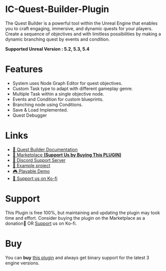 # IC-Quest-Builder-Plugin
The Quest Builder is a powerful tool within the Unreal Engine that enables you to craft engaging, immersive, and dynamic quests for your players. Create a sequence of objectives and with limitless possibilities by making a dynamic branching quest by events and condition. 

**Supported Unreal Version : 5.2, 5.3, 5.4**

# Features
- System uses Node Graph Editor for quest objectives.
- Custom Task type to adapt with different gameplay genre.
- Multiple Task within a single objective node.
- Events and Condition for custom blueprints.
- Branching node using Conditions.
- Save & Load Implemented.
- Quest Debugger

# Links
* [📖 Quest Builder Documentation](https://material-goat-8ea.notion.site/Quest-Builder-Documentation-41f81136a72a4e02a9d714ac224355af)
* [🛒 Marketplace **(Support Us by Buying This PLUGIN)**](https://www.unrealengine.com/marketplace/en-US/product/quest-builder-plugin?sessionInvalidated=true)
* [💬 Discord Support Server](https://discord.com/invite/qbrVtCmXfe)
* [🏢 Example project](https://drive.google.com/file/d/16jfVDpv9zpINoJ3aPwcuHExX8pk8XMV4/view)
* [🎮 Playable Demo](https://drive.google.com/file/d/1_Ycjv1cfb3iUuza_V0oHB-_EgCocUL5d/view)
* [💌 Support us on Ko-fi](https://ko-fi.com/ivanchan333)

# Support
This Plugin is free 100%, but maintaining and updating the plugin may took time and effort. Consider buying the plugin on the Marketplace as a donation🙏 OR [Support](https://ko-fi.com/ivanchan333) us on Ko-fi.

# Buy
You can **buy** [this plugin](https://www.unrealengine.com/marketplace/en-US/product/quest-builder-plugin?sessionInvalidated=true) and always get binary support for the latest 3 engine versions.
